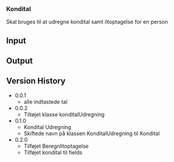 

### Kondital

Skal bruges til at udregne kondital samt iltoptagelse for en person

## Input
    

## Output


## Version History

* 0.0.1
    * alle indtastede tal
* 0.0.2
    * Tiltøjet klasse konditalUdregning
* 0.1.0
    * Kondital Udregning
    * Skiftede navn på klassen KonditalUdregning til Kondital
* 0.2.0
    * Tilføjet BeregnIltoptagelse
    * Tilføjet kondital til fields
